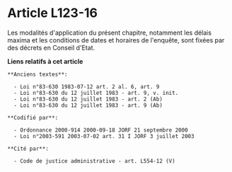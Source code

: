 # Article L123-16

Les modalités d'application du présent chapitre, notamment les délais maxima et les conditions de dates et horaires de
l'enquête, sont fixées par des décrets en Conseil d'Etat.

**Liens relatifs à cet article**

	**Anciens textes**:

	  - Loi n°83-630 1983-07-12 art. 2 al. 6, art. 9
	  - Loi n°83-630 du 12 juillet 1983 - art. 9, v. init.
	  - Loi n°83-630 du 12 juillet 1983 - art. 2 (Ab)
	  - Loi n°83-630 du 12 juillet 1983 - art. 9 (Ab)

	**Codifié par**:

	  - Ordonnance 2000-914 2000-09-18 JORF 21 septembre 2000
	  - Loi n°2003-591 2003-07-02 art. 31 I JORF 3 juillet 2003

	**Cité par**:

	  - Code de justice administrative - art. L554-12 (V)
